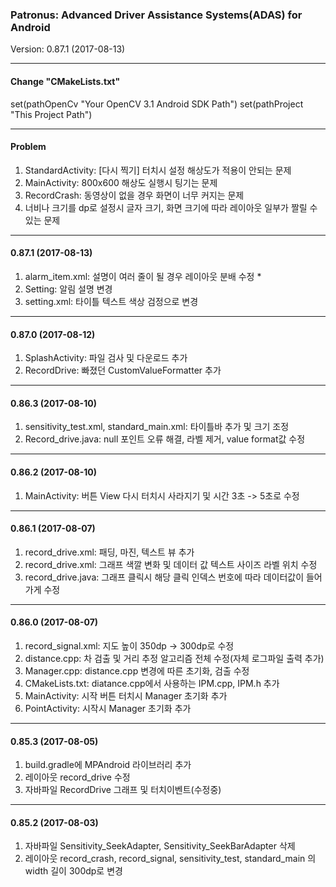 ### Patronus: Advanced Driver Assistance Systems(ADAS) for Android
Version: 0.87.1 (2017-08-13)

---
#### Change "CMakeLists.txt"
set(pathOpenCv "Your OpenCV 3.1 Android SDK Path")
set(pathProject "This Project Path")

---
#### Problem
1. StandardActivity: [다시 찍기] 터치시 설정 해상도가 적용이 안되는 문제
2. MainActivity: 800x600 해상도 실행시 팅기는 문제
3. RecordCrash: 동영상이 없을 경우 화면이 너무 커지는 문제
3. 너비나 크기를 dp로 설정시 글자 크기, 화면 크기에 따라 레이아웃 일부가 짤릴 수 있는 문제
---
#### 0.87.1 (2017-08-13)
1. alarm_item.xml: 설명이 여러 줄이 될 경우 레이아웃 분배 수정 *
2. Setting: 알림 설명 변경
3. setting.xml: 타이틀 텍스트 색상 검정으로 변경
---
#### 0.87.0 (2017-08-12)
1. SplashActivity: 파일 검사 및 다운로드 추가
2. RecordDrive: 빠졌던 CustomValueFormatter 추가
---
#### 0.86.3 (2017-08-10)
1. sensitivity_test.xml, standard_main.xml: 타이틀바 추가 및 크기 조정
2. Record_drive.java: null 포인트 오류 해결, 라벨 제거, value format값 수정
---
#### 0.86.2 (2017-08-10)
1. MainActivity: 버튼 View 다시 터치시 사라지기 및 시간 3초 -> 5초로 수정
---
#### 0.86.1 (2017-08-07)
1. record_drive.xml: 패딩, 마진, 텍스트 뷰 추가
2. record_drive.xml: 그래프 색깔 변화 및 데이터 값 텍스트 사이즈 라벨 위치 수정
3. record_drive.java: 그래프 클릭시 해당 클릭 인덱스 번호에 따라 데이터값이 들어가게 수정
---
#### 0.86.0 (2017-08-07)
1. record_signal.xml: 지도 높이 350dp -> 300dp로 수정
2. distance.cpp: 차 검출 및 거리 추정 알고리즘 전체 수정(자체 로그파일 출력 추가)
3. Manager.cpp: distance.cpp 변경에 따른 초기화, 검출 수정
4. CMakeLists.txt: diatance.cpp에서 사용하는 IPM.cpp, IPM.h 추가
5. MainActivity: 시작 버튼 터치시 Manager 초기화 추가
6. PointActivity: 시작시 Manager 초기화 추가
---
#### 0.85.3 (2017-08-05)
1. build.gradle에 MPAndroid 라이브러리 추가
2. 레이아웃 record_drive 수정
3. 자바파일 RecordDrive 그래프 및 터치이벤트(수정중)
---
#### 0.85.2 (2017-08-03)
1. 자바파일 Sensitivity_SeekAdapter, Sensitivity_SeekBarAdapter 삭제
2. 레이아웃 record_crash, record_signal, sensitivity_test, standard_main 의 width 길이 300dp로 변경

